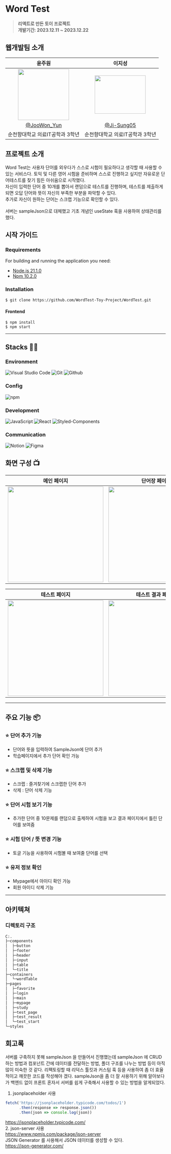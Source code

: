 
# Word Test
> **리액트로 만든 토이 프로젝트** <br/> **개발기간: 2023.12.11 ~ 2023.12.22**


## 웹개발팀 소개

|     윤주원        |  이지성                 |                                                                                                                              
| :-----------------------------: | :---------------: | 
|  <img width="160px" src="https://github.com/WordTest-Toy-Project/WordTest/assets/114423035/72fbc398-8684-4d93-8fe4-d9444617905b" /> | <img width="160px" height="120px" src="https://github.com/WordTest-Toy-Project/WordTest/assets/114423035/7cff9947-24f1-4da3-80f0-605baff9cdfc"/>       |                     
|   [@JooWon_Yun](https://github.com/morningB)   |  [@Ji-Sung05](https://github.com/Ji-Sung05)   |   
| 순천향대학교 의료IT공학과 3학년 | 순천향대학교 의료IT공학과 3학년 |  


## 프로젝트 소개
Word Test는 사용자 단어를 외우다가 스스로 시험이 필요하다고 생각할 때 사용할 수 있는 서비스다. 토익 및 다른 영어 시험을 준비하며 스스로 진행하고 싶지만 자유로운 단어테스트를 찾기 힘든 아쉬움으로 시작했다. <br>
자신이 입력한 단어 중 10개를 뽑아서 랜덤으로 테스트를 진행하며, 테스트를 제출하게 되면 오답 단어와 뜻이 자신의 부족한 부분을 파악할 수 있다.  <br> 
추가로 자신이 원하는 단어는 스크랩 기능으로 확인할 수 있다.  <br><br>
서버는 sampleJson으로 대체했고 기초 개념인 useState 훅을 사용하여 상태관리를 했다.  <br>
 

## 시작 가이드
### Requirements
For building and running the application you need:

- [Node.js 21.1.0](https://nodejs.org/ca/blog/release/v21.1.0/)
- [Npm 10.2.0](https://www.npmjs.com/package/npm/v/10.2.0)

### Installation
``` bash
$ git clone https://github.com/WordTest-Toy-Project/WordTest.git
```

#### Frontend
```
$ npm install 
$ npm start
```

---

## Stacks 🧑‍💻

### Environment
![Visual Studio Code](https://img.shields.io/badge/Visual%20Studio%20Code-007ACC?style=for-the-badge&logo=Visual%20Studio%20Code&logoColor=white)
![Git](https://img.shields.io/badge/Git-F05032?style=for-the-badge&logo=Git&logoColor=white)
![Github](https://img.shields.io/badge/GitHub-181717?style=for-the-badge&logo=GitHub&logoColor=white)             

### Config
![npm](https://img.shields.io/badge/npm-CB3837?style=for-the-badge&logo=npm&logoColor=white)        

### Development
![JavaScript](https://img.shields.io/badge/JavaScript-F7DF1E?style=for-the-badge&logo=Javascript&logoColor=white)
![React](https://img.shields.io/badge/React-20232A?style=for-the-badge&logo=react&logoColor=61DAFB)
![Styled-Components](https://img.shields.io/badge/styled--components-DB7093?style=for-the-badge&logo=styled-components&logoColor=white)

### Communication
![Notion](https://img.shields.io/badge/Notion-000000?style=for-the-badge&logo=Notion&logoColor=white)
![Figma](https://img.shields.io/badge/Figma-F24E1E?style=for-the-badge&logo=figma&logoColor=white)

## 화면 구성 📺
| 메인 페이지                        | 단어장 페이지                      |
| :---------------------------------: | :--------------------------------: |
| <img src="https://github.com/WordTest-Toy-Project/WordTest/assets/115493374/41bf660b-3ff5-4277-8523-4561a2b94df2" width="300" /> | <img src="https://github.com/WordTest-Toy-Project/WordTest/assets/115493374/87580476-d7fc-491b-8fdf-3bd8d4f67660" width="300" /> |

| 테스트 페이지                       | 테스트 결과 페이지                  |
| :---------------------------------: | :----------------------------------: |
| <img src="https://github.com/WordTest-Toy-Project/WordTest/assets/115493374/519f76bd-c9d9-476c-90b6-4d30c44c9449" width="300" /> | <img src="https://github.com/WordTest-Toy-Project/WordTest/assets/115493374/474b82df-2317-4df5-9af6-41f0eab684cc" width="300" /> |

---
## 주요 기능 📦

### ⭐️ 단어 추가 기능
- 단어와 뜻을 입력하여 SampleJson에 단어 추가
- 학습페이지에서 추가 단어 확인 가능

### ⭐️ 스크랩 및 삭제 기능
- 스크랩 : 즐겨찾기에 스크랩한 단어 추가
- 삭제 : 단어 삭제 기능 

### ⭐️ 단어 시험 보기 기능
- 추가한 단어 중 10문제를 랜덤으로 출제하여 시험을 보고 결과 페이지에서 틀린 단어를 보여줌

### ⭐️ 시험 단어 / 뜻 변경 기능
- 토글 기능을 사용하여 시험볼 때 보여줄 단어를 선택

### ⭐️ 유저 정보 확인

- Mypage에서 아이디 확인 가능
- 회원 아이디 삭제 기능
   

---
## 아키텍쳐

### 디렉토리 구조
```bash
C:.
├─components
│  ├─button
│  ├─footer
│  ├─header
│  ├─input
│  ├─table
│  └─title
├─containers
│  └─wordTable
├─pages
│  ├─favorite
│  ├─login
│  ├─main
│  ├─mypage
│  ├─study
│  ├─test_page
│  ├─test_result
│  └─test_start
└─styles
```
## 회고록
서버를 구축하지 못해 sampleJson 을 만들어서 진행했는데 sampleJson 에 CRUD 하는 방법과 컴포넌트 간에 데이터를 전달하는 방법, 폴더 구조를 나누는 방법 등이 아직 많이 미숙한 것 같다.
리팩토링할 때 리덕스 툴킷과 커스텀 훅 등을 사용하여 좀 더 효율적이고 깨끗한 코드를 작성해야 겠다.
sampleJson을 좀 더 잘 사용하기 위해 알아보다가 백엔드 없이 프론트 혼자서 서버를 쉽게 구축해서 사용할 수 있는 방법을 알게되었다.
1. jsonplaceholder 사용
```javascript
fetch('https://jsonplaceholder.typicode.com/todos/1')
      .then(response => response.json())
      .then(json => console.log(json))
```
https://jsonplaceholder.typicode.com/
<br />
2. json-server 사용
<br />
https://www.npmjs.com/package/json-server
<br />
JSON Generator 를 사용해서 JSON 데이터를 생성할 수 있다.
<br />
https://json-generator.com/
